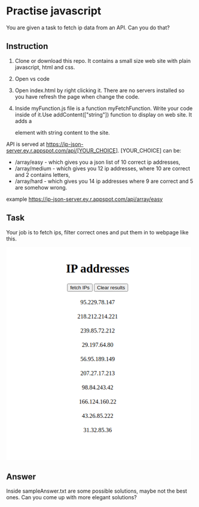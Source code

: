 # Practise javascript
You are given a task to fetch ip data from an API. Can you do that?

## Instruction
1. Clone or download this repo.
  It contains a small size web site with plain javascript, html and css.

2. Open vs code
3. Open index.html by right clicking it. There are no servers installed so you have refresh the page when change the code.
4. Inside myFunction.js file is a function myFetchFunction. Write your code inside of it.Use addContent(["string"]) function 
  to display on web site. It adds a <div> element with string content to the site.

API is served at https://ip-json-server.ey.r.appspot.com/api/[YOUR_CHOICE].
[YOUR_CHOICE] can be:
* /array/easy - which gives you a json list of 10 correct ip addresses,
* /array/medium - which gives you 12 ip addresses, where 10 are correct and 2 contains letters,
* /array/hard - which gives you 14 ip addresses where 9 are correct and 5 are somehow wrong.

example https://ip-json-server.ey.r.appspot.com/api/array/easy

## Task
Your job is to fetch ips, filter correct ones and put them in to webpage like this. 

![Alt text](images/ip-addresses.png?raw=true)

## Answer
Inside sampleAnswer.txt are some possible solutions, maybe not the best ones. Can you come up with more elegant solutions?
